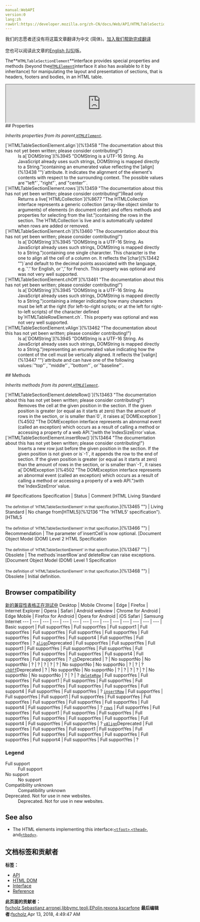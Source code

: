 ```yaml
---
manual:WebAPI
version:0
lang:zh
rawUrl:https://developer.mozilla.org/zh-CN/docs/Web/API/HTMLTableSectionElement
---
```




<bdi>我们的志愿者还没有将这篇文章翻译为<bdi>中文 (简体)</bdi>。[加入我们帮助完成翻译](%13456 "")<br></br>您也可以阅读此文章的[English (US)](%13457 "")版。</bdi>






The**`HTMLTableSectionElement`**interface provides special properties and methods (beyond the[`HTMLElement`](%12142 "The HTMLElement interface represents any HTML element. Some elements directly implement this interface, others implement it via an interface that inherits it.")interface it also has available to it by inheritance) for manipulating the layout and presentation of sections, that is headers, footers and bodies, in an HTML table.

<iframe src='https://mdn.mozillademos.org/en-US/docs/Web/API/HTMLTableSectionElement$samples/inheritance_diagram?revision=1374139' width='600' height='120'></iframe>
## Properties<a name="Properties"></a>


<em>Inherits properties from its parent,[`HTMLElement`](%12142 "The HTMLElement interface represents any HTML element. Some elements directly implement this interface, others implement it via an interface that inherits it.").</em>

<dl><dt>[`HTMLTableSectionElement.align`](%13458 "The documentation about this has not yet been written; please consider contributing!")<i></i></dt><dd>Is a[`DOMString`](%3945 "DOMString is a UTF-16 String. As JavaScript already uses such strings, DOMString is mapped directly to a String.")containing an enumerated value reflecting the`[align](%13438 "")`attribute. It indicates the alignment of the element&#39;s contents with respect to the surrounding context. The possible values are`"left"`,`"right"`, and`"center"`.</dd><dt>[`HTMLTableSectionElement.rows`](%13459 "The documentation about this has not yet been written; please consider contributing!")Read only</dt><dd>Returns a live[`HTMLCollection`](%8677 "The HTMLCollection interface represents a generic collection (array-like object similar to arguments) of elements (in document order) and offers methods and properties for selecting from the list.")containing the rows in the section. The`HTMLCollection`is live and is automatically updated when rows are added or removed.</dd><dt>[`HTMLTableSectionElement.ch`](%13460 "The documentation about this has not yet been written; please consider contributing!")<i></i></dt><dd>Is a[`DOMString`](%3945 "DOMString is a UTF-16 String. As JavaScript already uses such strings, DOMString is mapped directly to a String.")containing one single chararcter. This character is the one to align all the cell of a column on. It reflects the`[char](%13442 "")`and default to the decimal points associated with the language, e.g.`'.'`for English, or`','`for French. This property was optional and was not very well supported.</dd><dt>[`HTMLTableSectionElement.chOff`](%13461 "The documentation about this has not yet been written; please consider contributing!")<i></i></dt><dd>Is a[`DOMString`](%3945 "DOMString is a UTF-16 String. As JavaScript already uses such strings, DOMString is mapped directly to a String.")containing a integer indicating how many characters must be left at the right (for left-to-right scripts; or at the left for right-to-left scripts) of the character defined by`HTMLTableRowElement.ch`. This property was optional and was not very well supported.</dd><dt>[`HTMLTableSectionElement.vAlign`](%13462 "The documentation about this has not yet been written; please consider contributing!")<i></i></dt><dd>Is a[`DOMString`](%3945 "DOMString is a UTF-16 String. As JavaScript already uses such strings, DOMString is mapped directly to a String.")representing an enumerated value indicating how the content of the cell must be vertically aligned. It reflects the`[valign](%13447 "")`attribute and can have one of the following values:`"top"`,`"middle"`,`"bottom"`, or`"baseline"`.</dd></dl>
## Methods<a name="Methods"></a>


<em>Inherits methods from its parent,[`HTMLElement`](%12142 "The HTMLElement interface represents any HTML element. Some elements directly implement this interface, others implement it via an interface that inherits it.")</em>.

<dl><dt>[`HTMLTableSectionElement.deleteRow()`](%13463 "The documentation about this has not yet been written; please consider contributing!")</dt><dd>Removes the cell at the given position in the section. If the given position is greater (or equal as it starts at zero) than the amount of rows in the section, or is smaller than`0`, it raises a[`DOMException`](%4502 "The DOMException interface represents an abnormal event (called an exception) which occurs as a result of calling a method or accessing a property of a web API.")with the`IndexSizeError`value.</dd><dt>[`HTMLTableSectionElement.insertRow()`](%13464 "The documentation about this has not yet been written; please consider contributing!")</dt><dd>Inserts a new row just before the given position in the section. If the given position is not given or is`-1`, it appends the row to the end of section. If the given position is greater (or equal as it starts at zero) than the amount of rows in the section, or is smaller than`-1`, it raises a[`DOMException`](%4502 "The DOMException interface represents an abnormal event (called an exception) which occurs as a result of calling a method or accessing a property of a web API.")with the`IndexSizeError`value.</dd></dl>
## Specifications<a name="Specifications"></a>
Specification | Status | Comment 
[HTML Living Standard<br></br><small>The definition of &#39;HTMLTableSectionElement&#39; in that specification.</small>](%13465 "") | Living Standard | No change from[HTML5](%12136 "The 'HTML5' specification"). 
[HTML5<br></br><small>The definition of &#39;HTMLTableSectionElement&#39; in that specification.</small>](%13466 "") | Recommendation | The parameter of`insertCell`is now optional. 
[Document Object Model (DOM) Level 2 HTML Specification<br></br><small>The definition of &#39;HTMLTableSectionElement&#39; in that specification.</small>](%13467 "") | Obsolete | The methods`insertRow`and`deleteRow`can raise exceptions. 
[Document Object Model (DOM) Level 1 Specification<br></br><small>The definition of &#39;HTMLTableSectionElement&#39; in that specification.</small>](%13468 "") | Obsolete | Initial definition. 


## Browser compatibility<a name="Browser_compatibility"></a>
[新的兼容性表格正在测试中<i></i>](%3360 "")
<abbr>Desktop<i></i></abbr> | <abbr>Mobile<i></i></abbr> 
<abbr>Chrome<i></i></abbr> | <abbr>Edge<i></i></abbr> | <abbr>Firefox<i></i></abbr> | <abbr>Internet Explorer<i></i></abbr> | <abbr>Opera<i></i></abbr> | <abbr>Safari<i></i></abbr> | <abbr>Android webview<i></i></abbr> | <abbr>Chrome for Android<i></i></abbr> | <abbr>Edge Mobile<i></i></abbr> | <abbr>Firefox for Android<i></i></abbr> | <abbr>Opera for Android<i></i></abbr> | <abbr>iOS Safari<i></i></abbr> | <abbr>Samsung Internet<i></i></abbr> 
 ---  |  ---  |  ---  |  ---  |  ---  |  ---  |  ---  |  ---  |  ---  |  ---  |  ---  |  ---  |  ---  |  ---  | 
Basic support | <abbr>Full support</abbr>Yes | <abbr>Full support</abbr>Yes | <abbr>Full support</abbr>1 | <abbr>Full support</abbr>Yes | <abbr>Full support</abbr>Yes | <abbr>Full support</abbr>Yes | <abbr>Full support</abbr>Yes | <abbr>Full support</abbr>Yes | <abbr>Full support</abbr>Yes | <abbr>Full support</abbr>4 | <abbr>Full support</abbr>Yes | <abbr>Full support</abbr>Yes | <abbr>?</abbr> 
[`align`](%13469 "")<abbr>Deprecated<i></i></abbr> | <abbr>Full support</abbr>Yes | <abbr>Full support</abbr>Yes | <abbr>Full support</abbr>1 | <abbr>Full support</abbr>Yes | <abbr>Full support</abbr>Yes | <abbr>Full support</abbr>Yes | <abbr>Full support</abbr>Yes | <abbr>Full support</abbr>Yes | <abbr>Full support</abbr>Yes | <abbr>Full support</abbr>4 | <abbr>Full support</abbr>Yes | <abbr>Full support</abbr>Yes | <abbr>?</abbr> 
[`ch`](%13470 "")<abbr>Deprecated<i></i></abbr> | <abbr>?</abbr> | <abbr>No support</abbr>No | <abbr>No support</abbr>No | <abbr>?</abbr> | <abbr>?</abbr> | <abbr>?</abbr> | <abbr>?</abbr> | <abbr>?</abbr> | <abbr>No support</abbr>No | <abbr>No support</abbr>No | <abbr>?</abbr> | <abbr>?</abbr> | <abbr>?</abbr> 
[`chOff`](%13471 "")<abbr>Deprecated<i></i></abbr> | <abbr>?</abbr> | <abbr>No support</abbr>No | <abbr>No support</abbr>No | <abbr>?</abbr> | <abbr>?</abbr> | <abbr>?</abbr> | <abbr>?</abbr> | <abbr>?</abbr> | <abbr>No support</abbr>No | <abbr>No support</abbr>No | <abbr>?</abbr> | <abbr>?</abbr> | <abbr>?</abbr> 
[`deleteRow`](%13472 "") | <abbr>Full support</abbr>Yes | <abbr>Full support</abbr>Yes | <abbr>Full support</abbr>1 | <abbr>Full support</abbr>Yes | <abbr>Full support</abbr>Yes | <abbr>Full support</abbr>Yes | <abbr>Full support</abbr>Yes | <abbr>Full support</abbr>Yes | <abbr>Full support</abbr>Yes | <abbr>Full support</abbr>4 | <abbr>Full support</abbr>Yes | <abbr>Full support</abbr>Yes | <abbr>?</abbr> 
[`insertRow`](%13473 "") | <abbr>Full support</abbr>Yes | <abbr>Full support</abbr>Yes | <abbr>Full support</abbr>1 | <abbr>Full support</abbr>Yes | <abbr>Full support</abbr>Yes | <abbr>Full support</abbr>Yes | <abbr>Full support</abbr>Yes | <abbr>Full support</abbr>Yes | <abbr>Full support</abbr>Yes | <abbr>Full support</abbr>4 | <abbr>Full support</abbr>Yes | <abbr>Full support</abbr>Yes | <abbr>?</abbr> 
[`rows`](%13474 "") | <abbr>Full support</abbr>Yes | <abbr>Full support</abbr>Yes | <abbr>Full support</abbr>1 | <abbr>Full support</abbr>Yes | <abbr>Full support</abbr>Yes | <abbr>Full support</abbr>Yes | <abbr>Full support</abbr>Yes | <abbr>Full support</abbr>Yes | <abbr>Full support</abbr>Yes | <abbr>Full support</abbr>4 | <abbr>Full support</abbr>Yes | <abbr>Full support</abbr>Yes | <abbr>?</abbr> 
[`vAlign`](%13475 "")<abbr>Deprecated<i></i></abbr> | <abbr>Full support</abbr>Yes | <abbr>Full support</abbr>Yes | <abbr>Full support</abbr>1 | <abbr>Full support</abbr>Yes | <abbr>Full support</abbr>Yes | <abbr>Full support</abbr>Yes | <abbr>Full support</abbr>Yes | <abbr>Full support</abbr>Yes | <abbr>Full support</abbr>Yes | <abbr>Full support</abbr>4 | <abbr>Full support</abbr>Yes | <abbr>Full support</abbr>Yes | <abbr>?</abbr> 


### Legend<a name="Legend"></a>
<dl><dt><abbr>Full support</abbr></dt><dd>Full support</dd><dt><abbr>No support</abbr></dt><dd>No support</dd><dt><abbr>Compatibility unknown</abbr></dt><dd>Compatibility unknown</dd><dt><abbr>Deprecated. Not for use in new websites.<i></i></abbr></dt><dd>Deprecated. Not for use in new websites.</dd></dl>


## See also<a name="See_also"></a>

* The HTML elements implementing this interface:[`<tfoot>`](%13313 "The HTML <tfoot> element defines a set of rows summarizing the columns of the table."),[`<thead>`](%13311 "The HTML <thead> element defines a set of rows defining the head of the columns of the table."), and[`<tbody>`](%13312 "The HTML Table Body element (<tbody>) encapsulates a set of table row (<tr> elements, indicating that they comprise the body of the table (<table>).").



## 文档标签和贡献者
**标签：**
* [API](%50 "")
* [HTML DOM](%6889 "")
* [Interface](%3380 "")
* [Reference](%3381 "")

**此页面的贡献者：**[fscholz](%60 ""),[Sebastianz](%4468 ""),[arronei](%3893 ""),[libbymc](%5110 ""),[teoli](%160 ""),[EPolin](%13476 ""),[rexona](%13477 ""),[kscarfone](%3900 "")
**最后编辑者:**[fscholz](%60 ""),<time>Apr 13, 2018, 4:49:47 AM</time>


